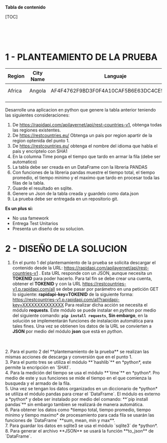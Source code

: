 
**Tabla de contenido**

[TOC]

<br>
<br>
<br>

# 1 - PLANTEAMIENTO DE LA PRUEBA
|  Region | City Name |  Languaje | Time  |
|---|---|---|---|
|  Africa | Angola  |  AF4F4762F9BD3F0F4A10CAF5B6E63DC4CE543724 | 0.23 ms  |
|   |   |   |   |
|   |   |   |   |

Desarrolle una aplicacion en python que genere la tabla anterior teniendo las siguientes consideraciones:

1. De https://rapidapi.com/apilayernet/api/rest-countries-v1, obtenga todas las regiones existentes.
2. De https://restcountries.eu/ Obtenga un pais por region apartir de la region optenida del punto 1.
3. De https://restcountries.eu/ obtenga el nombre del idioma que habla el pais y encriptelo con SHA1
4. En la columna Time ponga el tiempo que tardo en armar la fila (debe ser automatico)
5. La tabla debe ser creada en un DataFrame con la libreria PANDAS
6. Con funciones de la libreria pandas muestre el tiempo total, el tiempo promedio, el tiempo minimo y el maximo que tardo en procesar toda las filas de la tabla.
7. Guarde el resultado en sqlite.
8. Genere un Json de la tabla creada y guardelo como data.json
9. La prueba debe ser entregada en un repositorio git.


**Es un plus si:**
* No usa famework
* Entrega Test Unitarios
* Presenta un diseño de su solucion.



# 2 - DISEÑO DE LA SOLUCION
1. En el punto 1 del plantemamiento de la prueba se solicita descargar el contenido desde la URL: https://rapidapi.com/apilayernet/api/rest-countries-v1 . Esta URL responde con un JSON, aunque necesita un **TOKENID** para poder hacerlo. Para tal fin se debe crear una cuenta, obtener el **TOKENID** y con la URL https://restcountries-v1.p.rapidapi.com/all se debe pasar por parámetro en una petición GET lo siguiente: **rapidapi-key=TOKENID** de la siguiente forma:
https://restcountries-v1.p.rapidapi.com/all?rapidapi-key=XXXXXXXXXXXXXX
Para realizar dicha acción se necesita el módulo **requests**. Este módulo se puede instalar en *python* por medio del siguiente comando: **`pip install requests`**, **Sin embargo**, en la solución se implementarán funciones de instalación automática para tales fines.
Una vez se obtienen los datos de la URL se convierten a **JSON** por medio del módulo **json** que está en *python*.
<br>
<br>
2. Para el punto 2 del **plantemamiento de la prueba** se realizan las mismas acciones de descarga y conversión que en el punto 1.
<br>
3. Para el punto tres se utiliza el módulo **`hashlib`** en *python*, este permite la encripción en `SHA1`.
<br>
4. Para la medición del tiempo se usa el módulo **`time`** en *python*. Pro medio de este y sus funciones se mide el tiempo en el que comienza la busqueda y el armado de la fila.
<br>
5. Una vez se tengan los datos organizados en un diccionario de *python* se utiliza el módulo pandas para crear el `DataFrame`. El módulo es externo a *python* y debe ser instalado por medio del comando:
**`pip install pandas`**
sin embargo tambien se realizará de manera automática.
<br>
6. Para obtener los datos como *tiempo total, tiempo promedio, tiempo minimo y tiempo maximo* de procesamiento para cada fila se usarán las funciones de `DataFrame` **sum, mean, min y max**.
<br>
7. Para guardar los datos en sqlite3 se usa el módulo `sqlite3` de *python*.
<br>
8. Para generar el archivo **JSON** se usará la función **to_json** de `DataFrame`.


<br><br><br><br><br><br><br><br><br><br>
<br><br><br><br><br><br><br><br><br><br>

